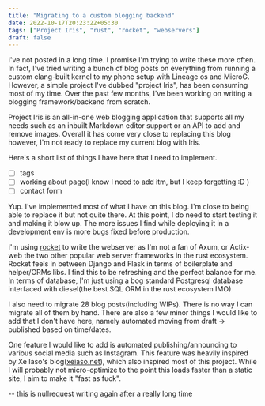 ```yaml
---
title: "Migrating to a custom blogging backend"
date: 2022-10-17T20:23:22+05:30
tags: ["Project Iris", "rust", "rocket", "webservers"]
draft: false
---
```


I've not posted in a long time. I promise I'm trying to write these more often. In fact, I've tried writing a bunch of blog posts on everything from running a custom clang-built kernel to my phone setup with Lineage os and MicroG. However, a simple project I've dubbed "project Iris", has been consuming most of my time. Over the past few months, I've been working on writing a blogging framework/backend from scratch. 

Project Iris is an all-in-one web blogging application that supports all my needs such as an inbuilt Markdown editor support or an API to add and remove images. Overall it has come very close to replacing this blog however, I'm not ready to replace my current blog with Iris.

Here's a short list of things I have here that I need to implement.

- [ ] tags
- [ ] working about page(I know I need to add itm, but I keep forgetting :D )
- [ ] contact form 

Yup. I've implemented most of what I have on this blog. I'm close to being able to replace it but not quite there. At this point, I do need to start testing it and making it blow up. The more issues I find while deploying it in a development env is more bugs fixed before production. 

I'm using [rocket](https://rocket.rs) to write the webserver as I'm not a fan of Axum, or Actix-web the two other popular web server frameworks in the rust ecosystem. Rocket feels in between Django and Flask in terms of boilerplate and helper/ORMs libs. I find this to be refreshing and the perfect balance for me. In terms of database, I'm just using a bog standard Postgresql database interfaced with diesel(the best SQL ORM in the rust ecosystem IMO)

I also need to migrate 28 blog posts(including WIPs). There is no way I can migrate all of them by hand. There are also a few minor things I would like to add that I don't have here, namely automated moving from draft -> published based on time/dates.

One feature I would like to add is automated publishing/announcing to various social media such as Instagram. This feature was heavily inspired by Xe Iaso's blog([xeiaso.net](https://xeisao.net)), which also inspired most of this project. While I will probably not micro-optimize to the point this loads faster than a static site, I aim to make it "fast as fuck".

-- this is nullrequest writing again after a really long time


